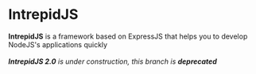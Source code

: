 IntrepidJS
==========

<b>IntrepidJS</b> is a framework based on ExpressJS that helps you to develop NodeJS's applications quickly
<br />
<br />
<i><b>IntrepidJS 2.0</b> is under construction, this branch is <b>deprecated</b></i>
